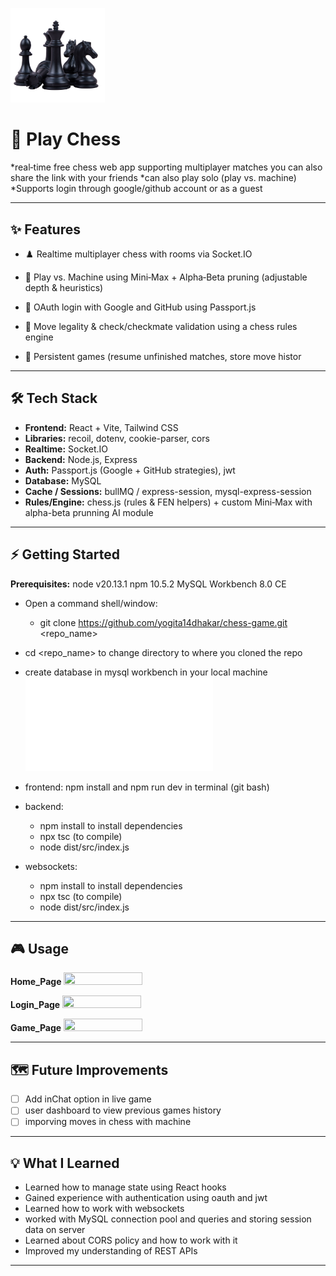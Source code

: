 <a href="url"><img src="frontend/public/chessImage.png" height="30%" width="30%" ></a>
# 🚀 Play Chess

*real‑time free chess web app supporting multiplayer matches you can also share the link with your friends
*can also play solo (play vs. machine)
*Supports login through google/github account or as a guest

---


## ✨ Features

* ♟️ Realtime multiplayer chess with rooms via Socket.IO

* 🤖 Play vs. Machine using Mini‑Max + Alpha‑Beta pruning (adjustable depth & heuristics)
 
* 🔐 OAuth login with Google and GitHub using Passport.js

* 🧠 Move legality & check/checkmate validation using a chess rules engine

* 💾 Persistent games (resume unfinished matches, store move histor

---

## 🛠 Tech Stack

* **Frontend:** React + Vite, Tailwind CSS
* **Libraries:** recoil, dotenv, cookie-parser, cors
* **Realtime:** Socket.IO
* **Backend:** Node.js, Express
* **Auth:** Passport.js (Google + GitHub strategies), jwt
* **Database:** MySQL
* **Cache / Sessions:** bullMQ / express-session, mysql-express-session
* **Rules/Engine:** chess.js (rules & FEN helpers) + custom Mini‑Max with alpha-beta prunning AI module

---

## ⚡ Getting Started
**Prerequisites:**
 node v20.13.1
 npm 10.5.2
 MySQL Workbench 8.0 CE
  
* Open a command shell/window:
   * git clone https://github.com/yogita14dhakar/chess-game.git <repo_name>
   
* cd <repo_name> to change directory to where you cloned the repo
  
* create database in mysql workbench in your local machine ![schema](Schema.sql)
  
* frontend: npm install and npm run dev in terminal (git bash)
  
* backend:
  * npm install to install dependencies
  * npx tsc (to compile)
  * node dist/src/index.js
    
* websockets:
  * npm install to install dependencies
  * npx tsc (to compile)
  * node dist/src/index.js
    
---

## 🎮 Usage

__Home_Page__
<a href="url"><img src="https://github.com/user-attachments/assets/9a7a7a92-7b21-4ad3-b046-56c073ba191b" height="50%" width="50%" ></a>

__Login_Page__ 
<a href="url"><img src="https://github.com/user-attachments/assets/97bc48dc-3970-4747-ae73-58ec002fa70e" height="50%" width="50%" ></a>

__Game_Page__
<a href="url"><img src="https://github.com/user-attachments/assets/b94bceb0-e0af-4ec0-bfa4-f5b6c17cff7c" height="50%" width="50%" ></a>

---

## 🗺 Future Improvements

* [ ] Add inChat option in live game
* [ ] user dashboard to view previous games history
* [ ] imporving moves in chess with machine 

---

## 💡 What I Learned

* Learned how to manage state using React hooks
* Gained experience with authentication using oauth and jwt
* Learned how to work with websockets
* worked with MySQL connection pool and queries and storing session data on server
* Learned about CORS policy and how to work with it
* Improved my understanding of REST APIs

---
